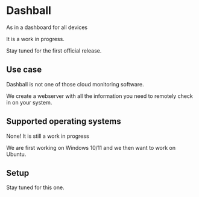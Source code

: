 # Dashball
As in a dashboard for all devices

It is a work in progress.

Stay tuned for the first official release.
## Use case
Dashball is not one of those cloud monitoring software. 

We create a webserver with all the information you need to remotely check in on your system.
## Supported operating systems
None! It is still a work in progress

We are first working on Windows 10/11 and we then want to work on Ubuntu.
## Setup
Stay tuned for this one.
